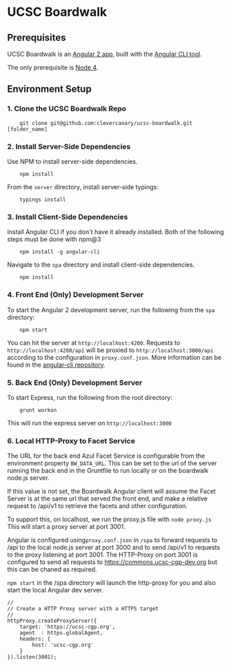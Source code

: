 # UCSC Boardwalk


## Prerequisites
UCSC Boardwalk is an [Angular 2 app](http://angular.io), built with the [Angular CLI tool](https://github.com/angular/angular-cli).

The only prerequisite is [Node 4](https://nodejs.org/en/blog/release/v4.0.0/).

## Environment Setup

### 1. Clone the UCSC Boardwalk Repo

        git clone git@github.com:clevercanary/ucsc-boardwalk.git [folder_name]


### 2. Install Server-Side Dependencies

Use NPM to install server-side dependencies.

		npm install

From the `server` directory, install server-side typings:

		typings install


### 3. Install Client-Side Dependencies

Install Angular CLI if you don't have it already installed. Both of the following steps must be done with npm@3

		npm install -g angular-cli

Navigate to the `spa` directory and install client-side dependencies.

		npm install

### 4. Front End (Only) Development Server

To start the Angular 2 development server, run the following from the `spa` directory:

		npm start

You can hit the server at `http://localhost:4200`. Requests to `http://localhost:4200/api` will be proxied to `http://localhost:3000/api` according to the configuration in `proxy.conf.json`. More information can be found in the [angular-cli repository](https://github.com/angular/angular-cli).

### 5. Back End (Only) Development Server

To start Express, run the following from the root directory:

		grunt workon

This will run the express server on `http://localhost:3000`

### 6. Local HTTP-Proxy to Facet Service


The URL for the back end Azul Facet Service is configurable from the environment property ```BW_DATA_URL```. This can be set to the url of the server running the back end in the Gruntfile to run locally or on the boardwalk node.js server.

If this value is not set, the Boardwalk Angular client will assume the Facet Server is at the same url that served the front end, and make a relative request to /api/v1 to retrieve the facets and other configuration. 

To support this, on localhost, we run the proxy.js file with `node proxy.js` This will start a proxy server at port 3001. 

Angular is configured using```proxy.conf.json``` in ```/spa``` to forward requests to /api to the local node.js server at port 3000 and to send /api/v1 to requests to the proxy listening at port 3001. The HTTP-Proxy on port 3001 is configured to send all requests to https://commons.ucsc-cgp-dev.org but this can be chaned as required.

```npm start``` in the /spa directory will launch the http-proxy for you and also start the local Angular dev server.


``````
//
// Create a HTTP Proxy server with a HTTPS target
//
httpProxy.createProxyServer({
    target: 'https://ucsc-cgp.org',
    agent  : https.globalAgent,
    headers: {
        host: 'ucsc-cgp.org'
    }
}).listen(3001);
